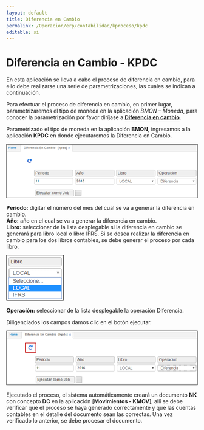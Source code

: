 ```yaml
---
layout: default
title: Diferencia en Cambio
permalink: /Operacion/erp/contabilidad/kproceso/kpdc
editable: si
---
```


# Diferencia en Cambio - KPDC

En esta aplicación se lleva a cabo el proceso de diferencia en cambio, para ello debe realizarse una serie de parametrizaciones, las cuales se indican a continuación.



Para efectuar el proceso de diferencia en cambio, en primer lugar, parametrizaremos el tipo de moneda en la aplicación _BMON – Moneda_, para conocer la parametrización por favor diríjase a [**Diferencia en cambio**](http://docs.oasiscom.com/Operacion/common/bfinan/bmon#diferencia-en-cambio).


Parametrizado el tipo de moneda en la aplicación **BMON**, ingresamos a la aplicación **KPDC** en donde ejecutaremos la Diferencia en Cambio.

![](KPDC4.png)

**Periodo:** digitar el número del mes del cual se va a generar la diferencia en cambio.  
**Año:** año en el cual se va a generar la diferencia en cambio.  
**Libro:** seleccionar de la lista desplegable si la diferencia en cambio se generará para libro local o libro IFRS. Si se desea realizar la diferencia en cambio para los dos libros contables, se debe generar el proceso por cada libro.  

![](KPDC5.png)

**Operación:** seleccionar de la lista desplegable la operación Diferencia.  

Diligenciados los campos damos clic en el botón ejecutar.  

![](KPDC6.png)

Ejecutado el proceso, el sistema automáticamente creará un documento **NK** con concepto **DC** en la aplicación [**Movimientos - KMOV**], allí se debe verificar que el proceso se haya generado correctamente y que las cuentas contables en el detalle del documento sean las correctas. Una vez verificado lo anterior, se debe procesar el documento. 



